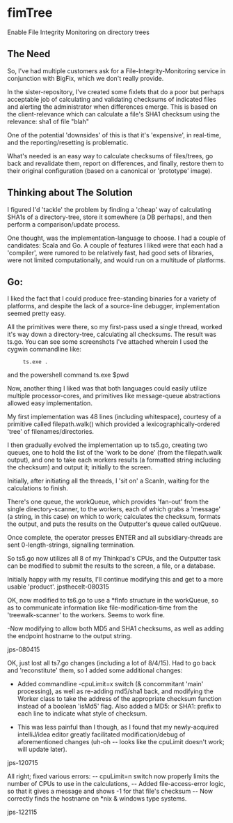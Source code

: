 # fimTree
Enable File Integrity Monitoring on directory trees

The Need
--------
So, I've had multiple customers ask for a File-Integrity-Monitoring service in
conjunction with BigFix, which we don't really provide.

In the sister-repository, I've created some fixlets that do a poor but perhaps
acceptable job of calculating and validating checksums of indicated files
and alerting the administrator when differences emerge.  This is based on the
client-relevance which can calculate a file's SHA1 checksum using the relevance:
		 sha1 of file "blah"

One of the potential 'downsides' of this is that it's 'expensive', in real-time,
and the reporting/resetting is problematic.

What's needed is an easy way to calculate checksums of files/trees, go back and
revalidate them, report on differences, and finally, restore them to their
original configuration (based on a canonical or 'prototype' image).

Thinking about The Solution
---------------------------
I figured I'd 'tackle' the problem by finding a 'cheap' way of calculating SHA1s
of a directory-tree, store it somewhere (a DB perhaps), and then perform a
comparison/update process.

One thought, was the implementation-language to choose.  I had a couple of
candidates: Scala and Go. A couple of features I liked were that each had a
'compiler', were rumored to be relatively fast, had good sets of libraries,
were not limited computationally, and would run on a multitude of platforms.

Go:
---
I liked the fact that I could produce free-standing binaries for a variety of
platforms, and despite the lack of a source-line debugger, implementation
seemed pretty easy.

All the primitives were there, so my first-pass used a single thread, worked
it's way down a directory-tree, calculating all checksums.  The result was
ts.go. You can see some screenshots I've attached wherein I used the
cygwin commandline like:

	     ts.exe .

and the powershell command
    	     ts.exe $pwd

Now, another thing I liked was that both languages could easily utilize multiple
processor-cores, and primitives like message-queue abstractions allowed easy
implementation.

My first implementation was 48 lines (including whitespace),
courtesy of a primitive called filepath.walk() which provided a
lexicographically-ordered 'tree' of filenames/directories.

I then gradually evolved the implementation up to ts5.go, creating two queues,
one to hold the list of the 'work to be done' (from the filepath.walk output),
and one to take each workers results (a formatted string including the checksum)
and output it; initially to the screen.

Initially, after initiating all the threads, I 'sit on' a Scanln, waiting for
the calculations to finish.

There's one queue, the workQueue, which provides 'fan-out' from the single
directory-scanner, to the workers, each of which grabs a 'message' (a string,
in this case) on which to work; calculates the checksum, formats the output,
and puts the results on the Outputter's queue called outQueue.

Once complete, the operator presses ENTER and all subsidiary-threads are sent
0-length-strings, signalling termination.

So ts5.go now utilizes all 8 of my Thinkpad's CPUs, and the Outputter task
can be modified to submit the results to the screen, a file, or a database.

Initially happy with my results, I'll continue modifying this and get to a
more usable 'product'.
jpsthecelt-080315

OK, now modified to ts6.go to use a *fInfo structure in the workQueue, so as to
communicate information like file-modification-time from the 'treewalk-scanner'
to the workers.  Seems to work fine.

-Now modifying to allow both MD5 and SHA1 checksums, as well as adding the
endpoint hostname to the output string.

jps-080415

OK, just lost all ts7.go changes (including a lot of 8/4/15).  Had to go back and 'reconstitute' them, so I added some additional changes:
- Added commandline -cpuLimit=x switch (& concommitant 'main' processing), as well as re-adding md5/sha1 back, and modifying the Worker class to take the address of the appropriate checksum function instead of a boolean 'isMd5' flag. Also added a MD5: or SHA1: prefix to each line to indicate what style of checksum. 

- This was less painful than I though, as I found that my newly-acquired intelliJ/idea editor greatly facilitated modification/debug of aforementioned changes (uh-oh -- looks like the cpuLimit doesn't work; will update later).

jps-120715

All right; fixed various errors:
-- cpuLimit=n switch now properly limits the number of CPUs to use in the calculations,
-- Added file-access-error logic, so that it gives a message and shows -1 for that file's checksum
-- Now correctly finds the hostname on *nix & windows type systems.

jps-122115
